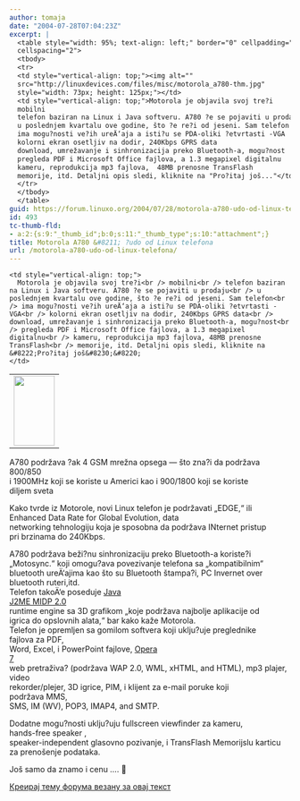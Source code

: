 ```yaml
---
author: tomaja
date: "2004-07-28T07:04:23Z"
excerpt: |
  <table style="width: 95%; text-align: left;" border="0" cellpadding="2"
  cellspacing="2">
  <tbody>
  <tr>
  <td style="vertical-align: top;"><img alt=""
  src="http://linuxdevices.com/files/misc/motorola_a780-thm.jpg"
  style="width: 73px; height: 125px;"></td>
  <td style="vertical-align: top;">Motorola je objavila svoj tre?i
  mobilni
  telefon baziran na Linux i Java softveru. A780 ?e se pojaviti u prodaju
  u poslednjem kvartalu ove godine, što ?e re?i od jeseni. Sam telefon
  ima mogu?nosti ve?ih ureÄ‘aja a isti?u se PDA-oliki ?etvrtasti -VGA
  kolorni ekran osetljiv na dodir, 240Kbps GPRS data
  download, umrežavanje i sinhronizacija preko Bluetooth-a, mogu?nost
  pregleda PDF i Microsoft Office fajlova, a 1.3 megapixel digitalnu
  kameru, reprodukcija mp3 fajlova,  48MB prenosne TransFlash
  memorije, itd. Detaljni opis sledi, kliknite na "Pro?itaj još..."</td>
  </tr>
  </tbody>
  </table>
guid: https://forum.linuxo.org/2004/07/28/motorola-a780-udo-od-linux-telefona/
id: 493
tc-thumb-fld:
- a:2:{s:9:"_thumb_id";b:0;s:11:"_thumb_type";s:10:"attachment";}
title: Motorola A780 &#8211; ?udo od Linux telefona
url: /motorola-a780-udo-od-linux-telefona/
---
```

<table style="width: 95%; text-align: left;" border="0" cellpadding="2"
cellspacing="2">
  </p> <tr>
    <td style="vertical-align: top;">
      <img alt=""
src="http://linuxdevices.com/files/misc/motorola_a780-thm.jpg"
style="width: 73px; height: 125px;" />
    </td>
    
    <td style="vertical-align: top;">
      Motorola je objavila svoj tre?i<br /> mobilni<br /> telefon baziran na Linux i Java softveru. A780 ?e se pojaviti u prodaju<br /> u poslednjem kvartalu ove godine, što ?e re?i od jeseni. Sam telefon<br /> ima mogu?nosti ve?ih ureÄ‘aja a isti?u se PDA-oliki ?etvrtasti -VGA<br /> kolorni ekran osetljiv na dodir, 240Kbps GPRS data<br /> download, umrežavanje i sinhronizacija preko Bluetooth-a, mogu?nost<br /> pregleda PDF i Microsoft Office fajlova, a 1.3 megapixel digitalnu<br /> kameru, reprodukcija mp3 fajlova, 48MB prenosne TransFlash<br /> memorije, itd. Detaljni opis sledi, kliknite na &#8222;Pro?itaj još&#8230;&#8220;
    </td>
  </tr>
</table>

<!--break-->

A780 podržava ?ak 4 GSM mrežna opsega &#8212; što zna?i da podržava 800/850  
i 1900MHz koji se koriste u Americi kao i 900/1800 koji se koriste  
diljem sveta 

Kako tvrde iz Motorole, novi Linux telefon je podržavati &#8222;EDGE,&#8220; ili  
Enhanced Data Rate for Global Evolution, data  
networking tehnologiju koja je sposobna da podržava INternet pristup  
pri brzinama do 240Kbps. 

A780 podržava beži?nu sinhronizaciju preko Bluetooth-a koriste?i  
&#8222;Motosync.&#8220; koji omogu?ava povezivanje telefona sa &#8222;kompatibilnim&#8220;  
bluetooth ureÄ‘ajima kao što su Bluetooth štampa?i, PC Invernet over  
bluetooth ruteri,itd.  
Telefon takoÄ‘e poseduje <a
href="http://linuxdevices.com/news/NS4090837324.html" target="new">Java<br /> J2ME MIDP 2.0</a>  
runtime engine sa 3D grafikom &#8222;koje podržava najbolje aplikacije od  
igrica do opslovnih alata,&#8220; bar kako kaže Motorola.  
Telefon je opremljen sa gomilom softvera koji uklju?uje preglednike  
fajlova za PDF,  
Word, Excel, i PowerPoint fajlove, <a
href="http://linuxdevices.com/news/NS9345445830.html" target="new">Opera<br /> 7</a>  
web pretraživa? (podržava WAP 2.0, WML, xHTML, and HTML), mp3 plajer,  
video  
rekorder/plejer, 3D igrice, PIM, i klijent za e-mail poruke koji  
podržava MMS,  
SMS, IM (WV), POP3, IMAP4, and SMTP.

Dodatne mogu?nosti uklju?uju fullscreen viewfinder za kameru,  
hands-free speaker ,  
speaker-independent glasovno pozivanje, i TransFlash Memorijslu karticu  
za prenošenje podataka. 

Još samo da znamo i cenu &#8230;. 🙂 

[Креирај тему форума везану за овај текст](https://linuxo.org/nova-tema-na-forumu/?se_pid=493)